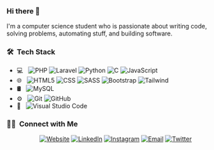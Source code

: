 ### Hi there 👋

I'm a computer science student who is passionate about writing code, solving problems, automating stuff, and building software.

<h3> 🛠 &nbsp;Tech Stack</h3>

- 💻 &nbsp;
  ![PHP](https://img.shields.io/badge/-PHP-333333?style=flat&logo=php)
  ![Laravel](https://img.shields.io/badge/-Laravel-333333?style=flat&logo=laravel)
  ![Python](https://img.shields.io/badge/-Python-333333?style=flat&logo=python)
  ![C](https://img.shields.io/badge/-C-333333?style=flat&logo=c)
  ![JavaScript](https://img.shields.io/badge/-JavaScript-333333?style=flat&logo=javascript)
- 🌐 &nbsp;
  ![HTML5](https://img.shields.io/badge/-HTML5-333333?style=flat&logo=HTML5)
  ![CSS](https://img.shields.io/badge/-CSS-333333?style=flat&logo=CSS3)
  ![SASS](https://img.shields.io/badge/-SASS-333333?style=flat&logo=SASS)
  ![Bootstrap](https://img.shields.io/badge/-Bootstrap-333333?style=flat&logo=bootstrap)
  ![Tailwind](https://img.shields.io/badge/-Tailwind-333333?style=flat&logo=tailwindcss)
  <!-- ![Node.js](https://img.shields.io/badge/-Node.js-333333?style=flat&logo=node.js)
  ![React](https://img.shields.io/badge/-React-333333?style=flat&logo=react) -->
- 🛢 &nbsp;
  ![MySQL](https://img.shields.io/badge/-MySQL-333333?style=flat&logo=mysql)
- ⚙️ &nbsp;
  ![Git](https://img.shields.io/badge/-Git-333333?style=flat&logo=git)
  ![GitHub](https://img.shields.io/badge/-GitHub-333333?style=flat&logo=github)
- 🔧 &nbsp;
  ![Visual Studio Code](https://img.shields.io/badge/-Visual%20Studio%20Code-333333?style=flat&logo=visual-studio-code&logoColor=007ACC)

<h3> 🤝🏻 &nbsp;Connect with Me </h3>

<p align="center">
<a href="https://www.donovan-webp.com/"><img alt="Website" src="https://img.shields.io/badge/Website-www.donovan-webp.com-blue?style=flat-square&logo=google-chrome"></a>
<a href="https://www.linkedin.com/in/donovanwebp/"><img alt="LinkedIn" src="https://img.shields.io/badge/LinkedIn-Donovan%20Eliosa%20-blue?style=flat-square&logo=linkedin"></a>
<a href="https://www.instagram.com/oswald.tg/"><img alt="Instagram" src="https://img.shields.io/badge/Instagram-oswald.tg-blue?style=flat-square&logo=instagram"></a>
<a href="mailto:donovan.e.tg@gmail.com"><img alt="Email" src="https://img.shields.io/badge/Email-donovan.e.tg@gmail.com-blue?style=flat-square&logo=gmail"></a>
<a href="https://twitter.com/Donovan_webP"><img alt="Twitter" src="https://img.shields.io/badge/Twitter-Donovan_webP-blue?style=flat-square&logo=twitter"></a>
</p>


<!--
**Tackless/Tackless** is a ✨ _special_ ✨ repository because its `README.md` (this file) appears on your GitHub profile.

Here are some ideas to get you started:

- 🔭 I’m currently working on ...
- 🌱 I’m currently learning ...
- 👯 I’m looking to collaborate on ...
- 🤔 I’m looking for help with ...
- 💬 Ask me about ...
- 📫 How to reach me: ...
- 😄 Pronouns: ...
- ⚡ Fun fact: ...
-->
